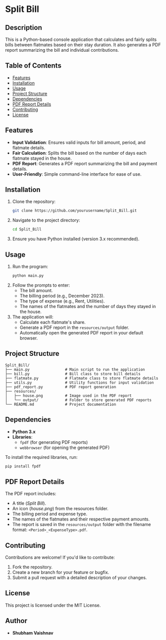 # Split Bill

## Description
This is a Python-based console application that calculates and fairly splits bills between flatmates based on their stay duration. It also generates a PDF report summarizing the bill and individual contributions.

## Table of Contents
- [Features](#features)
- [Installation](#installation)
- [Usage](#usage)
- [Project Structure](#project-structure)
- [Dependencies](#dependencies)
- [PDF Report Details](#pdf-report-details)
- [Contributing](#contributing)
- [License](#license)

## Features
- **Input Validation**: Ensures valid inputs for bill amount, period, and flatmate details.
- **Fair Calculation**: Splits the bill based on the number of days each flatmate stayed in the house.
- **PDF Report**: Generates a PDF report summarizing the bill and payment details.
- **User-Friendly**: Simple command-line interface for ease of use.

## Installation
1. Clone the repository:
   ```bash
   git clone https://github.com/yourusername/Split_Bill.git
   ```
2. Navigate to the project directory:
   ```bash
   cd Split_Bill
   ```
3. Ensure you have Python installed (version 3.x recommended).

## Usage
1. Run the program:
   ```bash
   python main.py
   ```
2. Follow the prompts to enter:
   - The bill amount.
   - The billing period (e.g., December 2023).
   - The type of expense (e.g., Rent, Utilities).
   - The names of the flatmates and the number of days they stayed in the house.
3. The application will:
   - Calculate each flatmate's share.
   - Generate a PDF report in the `resources/output` folder.
   - Automatically open the generated PDF report in your default browser.

## Project Structure
```
Split_Bill/
├── main.py                # Main script to run the application
├── bill.py                # Bill class to store bill details
├── flatmate.py            # Flatmate class to store flatmate details
├── utils.py               # Utility functions for input validation
├── pdf_report.py          # PDF report generation
├── resources/
│   ├── house.png          # Image used in the PDF report
│   └── output/            # Folder to store generated PDF reports
└── README.md              # Project documentation
```

## Dependencies
- **Python 3.x**
- **Libraries**:
  - `fpdf` (for generating PDF reports)
  - `webbrowser` (for opening the generated PDF)

To install the required libraries, run:
```bash
pip install fpdf
```

## PDF Report Details
The PDF report includes:
- A title (*Split Bill*).
- An icon (*house.png*) from the resources folder.
- The billing period and expense type.
- The names of the flatmates and their respective payment amounts.
- The report is saved in the `resources/output` folder with the filename format: `<Period>_<ExpenseType>.pdf`.

## Contributing
Contributions are welcome! If you'd like to contribute:
1. Fork the repository.
2. Create a new branch for your feature or bugfix.
3. Submit a pull request with a detailed description of your changes.

## License
This project is licensed under the MIT License.

## Author
- **Shubham Vaishnav**
